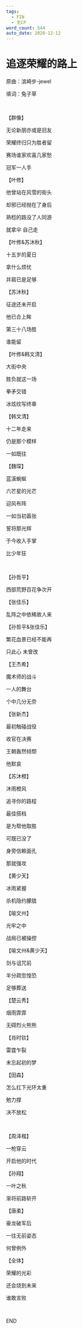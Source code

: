 ```yaml
---
tags:
  - FIN
  - 无CP
word_count: 544
auto_date: 2020-12-12
---
```


# 追逐荣耀的路上

原曲：滨崎步-jewel

填词：兔子草

<br>

【群像】

无论新朋亦或是旧友

荣耀终归只为胜者留

赛场谁家欢喜几家愁

冠军一人手

【叶修】

他曾站在风雪的街头

却邪已经抛在了身后

熟稔的路没了人同游

就拿伞 自己走

【叶修&苏沐秋】

十五岁的夏日

拿什么烦忧

并肩已是足够

【苏沐秋】

征途还未开启

他已合上眸

第三十八场胜

谁能留

【叶修&韩文清】

大街中央

胜负就这一场

拳矛交错

冰炫纹写终章

【韩文清】

十二年走来

仍是那个模样

一如既往

【魏琛】

蓝溪蜿蜒

六芒星的光芒

迎风布阵

一如当初嚣张

誓将那光辉

于今收入手掌

比少年狂

<br>

【孙哲平】

西部荒野百花争次开

【张佳乐】

乱阵之中依稀故人来

【孙哲平&张佳乐】

繁花血景已经不能再

只此心 未曾改

【王杰希】

魔术师的战斗

一人的舞台

个中几分无奈

【张新杰】

最初触碰战役

收官在决赛

王朝轰然倾颓

他默哀

【苏沐橙】

沐雨橙风

追寻你的路程

最佳搭档

是为帮他取胜

可既已没了

身旁信赖面孔

那就强攻

【黄少天】

冰雨紧握

杀机隐约朦胧

【喻文州】

光牢之中

战局已被操控

【喻文州&黄少天】

剑与诅咒前

半分疏忽惶恐

足够葬送

【楚云秀】

烟雨霏霏

无碍烈火熊熊

【肖时钦】

雷霆乍裂

未忘起初的梦

【田森】

怎么扛下光环太重

勉力撑

决不放松

<br>

【周泽楷】

一枪穿云

开启他的时代

【孙翔】

一叶之秋

渐将前路斩开

【唐柔】

豪龙破军后

一往无前姿态

何曾例外

【全体】

荣耀的光彩

还会烧到未来

谁敢言败

<br>

END
